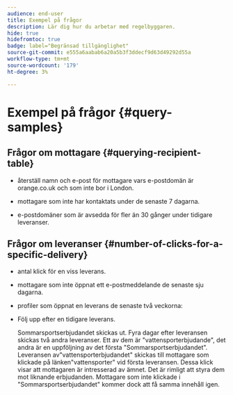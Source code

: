 ```yaml
---
audience: end-user
title: Exempel på frågor
description: Lär dig hur du arbetar med regelbyggaren.
hide: true
hidefromtoc: true
badge: label="Begränsad tillgänglighet"
source-git-commit: e555a6aabab6a20a5b3f3ddecf9d63d49292d55a
workflow-type: tm+mt
source-wordcount: '179'
ht-degree: 3%

---
```


# Exempel på frågor {#query-samples}

## Frågor om mottagare {#querying-recipient-table}

* återställ namn och e-post för mottagare vars e-postdomän är orange.co.uk och som inte bor i London.

* mottagare som inte har kontaktats under de senaste 7 dagarna.

* e-postdomäner som är avsedda för fler än 30 gånger under tidigare leveranser.

## Frågor om leveranser {#number-of-clicks-for-a-specific-delivery}

* antal klick för en viss leverans.

* mottagare som inte öppnat ett e-postmeddelande de senaste sju dagarna.

* profiler som öppnat en leverans de senaste två veckorna:

* Följ upp efter en tidigare leverans.

  Sommarsportserbjudandet skickas ut. Fyra dagar efter leveransen skickas två andra leveranser. Ett av dem är &quot;vattensporterbjudande&quot;, det andra är en uppföljning av det första &quot;Sommarsportserbjudandet&quot;. Leveransen av&quot;vattensporterbjudandet&quot; skickas till mottagare som klickade på länken&quot;vattensporter&quot; vid första leveransen. Dessa klick visar att mottagaren är intresserad av ämnet. Det är rimligt att styra dem mot liknande erbjudanden. Mottagare som inte klickade i &quot;Sommarsportserbjudandet&quot; kommer dock att få samma innehåll igen.
